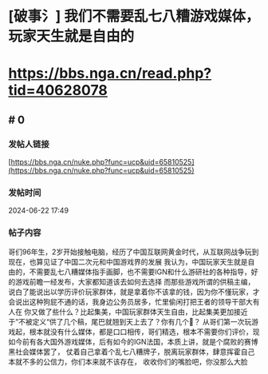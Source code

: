 # [破事氵] 我们不需要乱七八糟游戏媒体，玩家天生就是自由的
# https://bbs.nga.cn/read.php?tid=40628078

## \# 0
### 发帖人链接
[https://bbs.nga.cn/nuke.php?func=ucp&uid=65810525](https://bbs.nga.cn/nuke.php?func=ucp&uid=65810525)
### 发帖时间
2024-06-22 17:49
### 帖子内容
哥们96年生，2岁开始接触电脑，经历了中国互联网黄金时代，从互联网战争玩到现在，也算见证了中国二次元和中国游戏界的发展
我认为，中国玩家天生就是自由的，不需要乱七八糟媒体指手画脚，也不需要IGN和什么游研社的各种指导，好的游戏前瞻一经发布，大家都知道该去如何去选择
而那些游戏所谓的供稿主编，说白了能说出以学历评价玩家群体，就是拿着你不该拿的钱，因为你不懂玩家，才会说出这种狗屁不通的话，我身边公务员居多，忙里偷闲打把王者的领导干部大有人在
你又做了些什么？比起集美，中国玩家群体天生自由，比起集美更加接近于”不被定义“供了几个稿，尾巴就翘到天上去了？你有几个&#128014;？
从哥们第一次玩游戏起，根本就没有什么媒体，都是口口相传，哥们精选，根本不需要你们评价，现如今前有各大国外游戏媒体，后有如今的IGN法国，本质上讲，就是个腐败的赛博黑社会媒体罢了，
仗着自己拿着个乱七八糟牌子，脱离玩家群体，肆意挥霍自己本就不多的公信力，你们本来就不该存在，
收收你们的嘴脸吧，你没那么大脸
